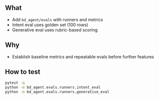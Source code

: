 ## What
- Add `bd_agent/evals` with runners and metrics
- Intent eval uses golden set (100 rows)
- Generative eval uses rubric-based scoring

## Why
- Establish baseline metrics and repeatable evals before further features

## How to test
```bash
pytest -q
python -m bd_agent.evals.runners.intent_eval
python -m bd_agent.evals.runners.generative_eval
